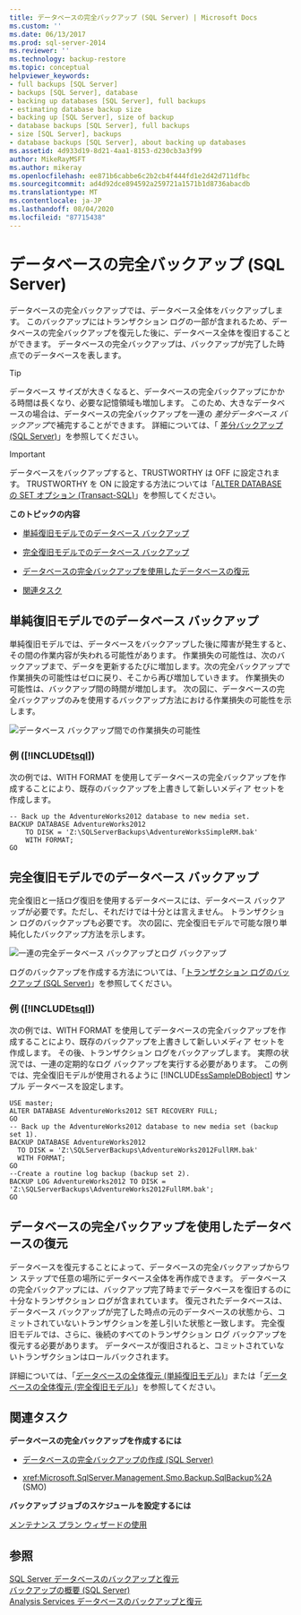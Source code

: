 ```yaml
---
title: データベースの完全バックアップ (SQL Server) | Microsoft Docs
ms.custom: ''
ms.date: 06/13/2017
ms.prod: sql-server-2014
ms.reviewer: ''
ms.technology: backup-restore
ms.topic: conceptual
helpviewer_keywords:
- full backups [SQL Server]
- backups [SQL Server], database
- backing up databases [SQL Server], full backups
- estimating database backup size
- backing up [SQL Server], size of backup
- database backups [SQL Server], full backups
- size [SQL Server], backups
- database backups [SQL Server], about backing up databases
ms.assetid: 4d933d19-8d21-4aa1-8153-d230cb3a3f99
author: MikeRayMSFT
ms.author: mikeray
ms.openlocfilehash: ee871b6cabbe6c2b2cb4f444fd1e2d42d711dfbc
ms.sourcegitcommit: ad4d92dce894592a259721a1571b1d8736abacdb
ms.translationtype: MT
ms.contentlocale: ja-JP
ms.lasthandoff: 08/04/2020
ms.locfileid: "87715438"
---
```

# <a name="full-database-backups-sql-server"></a>データベースの完全バックアップ (SQL Server)
  データベースの完全バックアップでは、データベース全体をバックアップします。 このバックアップにはトランザクション ログの一部が含まれるため、データベースの完全バックアップを復元した後に、データベース全体を復旧することができます。 データベースの完全バックアップは、バックアップが完了した時点でのデータベースを表します。  
  
> [!TIP]  
>  データベース サイズが大きくなると、データベースの完全バックアップにかかる時間は長くなり、必要な記憶領域も増加します。 このため、大きなデータベースの場合は、データベースの完全バックアップを一連の *差分データベース バックアップ*で補完することができます。 詳細については、「 [差分バックアップ &#40;SQL Server&#41;](differential-backups-sql-server.md)」を参照してください。  
  
> [!IMPORTANT]  
>  データベースをバックアップすると、TRUSTWORTHY は OFF に設定されます。 TRUSTWORTHY を ON に設定する方法については「[ALTER DATABASE の SET オプション &#40;Transact-SQL&#41;](/sql/t-sql/statements/alter-database-transact-sql-set-options)」を参照してください。  
  
 **このトピックの内容**  
  
-   [単純復旧モデルでのデータベース バックアップ](#DbBuRMs)  
  
-   [完全復旧モデルでのデータベース バックアップ](#DbBuRMf)  
  
-   [データベースの完全バックアップを使用したデータベースの復元](#RestoreDbBu)  
  
-   [関連タスク](#RelatedTasks)  
  
##  <a name="database-backups-under-the-simple-recovery-model"></a><a name="DbBuRMs"></a> 単純復旧モデルでのデータベース バックアップ  
 単純復旧モデルでは、データベースをバックアップした後に障害が発生すると、その間の作業内容が失われる可能性があります。 作業損失の可能性は、次のバックアップまで、データを更新するたびに増加します。次の完全バックアップで作業損失の可能性はゼロに戻り、そこから再び増加していきます。 作業損失の可能性は、バックアップ間の時間が増加します。 次の図に、データベースの完全バックアップのみを使用するバックアップ方法における作業損失の可能性を示します。  
  
 ![データベース バックアップ間での作業損失の可能性](../../database-engine/media/bnr-rmsimple-1-fulldb-backups.gif "データベース バックアップ間での作業損失の可能性")  
  
### <a name="example--tsql"></a>例 ([!INCLUDE[tsql](../../../includes/tsql-md.md)])  
 次の例では、WITH FORMAT を使用してデータベースの完全バックアップを作成することにより、既存のバックアップを上書きして新しいメディア セットを作成します。  
  
```  
-- Back up the AdventureWorks2012 database to new media set.  
BACKUP DATABASE AdventureWorks2012  
    TO DISK = 'Z:\SQLServerBackups\AdventureWorksSimpleRM.bak'   
    WITH FORMAT;  
GO  
```  
  
##  <a name="database-backups-under-the-full-recovery-model"></a><a name="DbBuRMf"></a> 完全復旧モデルでのデータベース バックアップ  
 完全復旧と一括ログ復旧を使用するデータベースには、データベース バックアップが必要です。ただし、それだけでは十分とは言えません。 トランザクション ログのバックアップも必要です。 次の図に、完全復旧モデルで可能な限り単純化したバックアップ方法を示します。  
  
 ![一連の完全データベース バックアップとログ バックアップ](../../database-engine/media/bnr-rmfull-1-fulldb-log-backups.gif "一連の完全データベース バックアップとログ バックアップ")  
  
 ログのバックアップを作成する方法については、「[トランザクション ログのバックアップ &#40;SQL Server&#41;](transaction-log-backups-sql-server.md)」を参照してください。  
  
### <a name="example--tsql"></a>例 ([!INCLUDE[tsql](../../../includes/tsql-md.md)])  
 次の例では、WITH FORMAT を使用してデータベースの完全バックアップを作成することにより、既存のバックアップを上書きして新しいメディア セットを作成します。 その後、トランザクション ログをバックアップします。 実際の状況では、一連の定期的なログ バックアップを実行する必要があります。 この例では、完全復旧モデルが使用されるように [!INCLUDE[ssSampleDBobject](../../includes/sssampledbobject-md.md)] サンプル データベースを設定します。  
  
```  
USE master;  
ALTER DATABASE AdventureWorks2012 SET RECOVERY FULL;  
GO  
-- Back up the AdventureWorks2012 database to new media set (backup set 1).  
BACKUP DATABASE AdventureWorks2012  
  TO DISK = 'Z:\SQLServerBackups\AdventureWorks2012FullRM.bak'   
  WITH FORMAT;  
GO  
--Create a routine log backup (backup set 2).  
BACKUP LOG AdventureWorks2012 TO DISK = 'Z:\SQLServerBackups\AdventureWorks2012FullRM.bak';  
GO  
```  
  
##  <a name="use-a-full-database-backup-to-restore-the-database"></a><a name="RestoreDbBu"></a> データベースの完全バックアップを使用したデータベースの復元  
 データベースを復元することによって、データベースの完全バックアップからワン ステップで任意の場所にデータベース全体を再作成できます。 データベースの完全バックアップには、バックアップ完了時までデータベースを復旧するのに十分なトランザクション ログが含まれています。 復元されたデータベースは、データベース バックアップが完了した時点の元のデータベースの状態から、コミットされていないトランザクションを差し引いた状態と一致します。 完全復旧モデルでは、さらに、後続のすべてのトランザクション ログ バックアップを復元する必要があります。 データベースが復旧されると、コミットされていないトランザクションはロールバックされます。  
  
 詳細については、「[データベースの全体復元 &#40;単純復旧モデル&#41;](complete-database-restores-simple-recovery-model.md)」または「[データベースの全体復元 &#40;完全復旧モデル&#41;](complete-database-restores-full-recovery-model.md)」を参照してください。  
  
##  <a name="related-tasks"></a><a name="RelatedTasks"></a> 関連タスク  
 **データベースの完全バックアップを作成するには**  
  
-   [データベースの完全バックアップの作成 &#40;SQL Server&#41;](create-a-full-database-backup-sql-server.md)  
  
-   <xref:Microsoft.SqlServer.Management.Smo.Backup.SqlBackup%2A> (SMO)  
  
 **バックアップ ジョブのスケジュールを設定するには**  
  
 [メンテナンス プラン ウィザードの使用](../maintenance-plans/use-the-maintenance-plan-wizard.md)  
  
## <a name="see-also"></a>参照  
 [SQL Server データベースのバックアップと復元](back-up-and-restore-of-sql-server-databases.md)   
 [バックアップの概要 &#40;SQL Server&#41;](backup-overview-sql-server.md)   
 [Analysis Services データベースのバックアップと復元](https://docs.microsoft.com/analysis-services/multidimensional-models/backup-and-restore-of-analysis-services-databases)  
  
  
